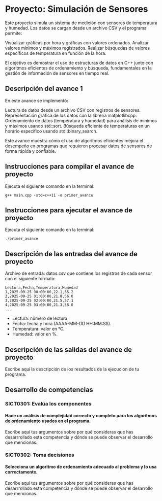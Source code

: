 # Proyecto: Simulación de Sensores
Este proyecto simula un sistema de medición con sensores de temperatura y humedad. Los datos se cargan desde un archivo CSV y el programa permite:

Visualizar gráficas por hora y gráficas con valores ordenados.
Analizar valores mínimos y máximos registrados.
Realizar búsquedas de valores específicos de temperatura en función de la hora.

El objetivo es demostrar el uso de estructuras de datos en C++ junto con algoritmos eficientes de ordenamiento y búsqueda, fundamentales en la gestión de información de sensores en tiempo real.

## Descripción del avance 1
En este avance se implementó:

Lectura de datos desde un archivo CSV con registros de sensores.
Representación gráfica de los datos con la librería matplotlibcpp.
Ordenamiento de datos (temperatura y humedad) para análisis de mínimos y máximos usando std::sort.
Búsqueda eficiente de temperaturas en un horario específico usando std::binary_search.

Este avance muestra cómo el uso de algoritmos eficientes mejora el desempeño en programas que requieren procesar datos de sensores de forma rápida y confiable.

## Instrucciones para compilar el avance de proyecto
Ejecuta el siguiente comando en la terminal:

`g++ main.cpp -std=c++11 -o primer_avance` 

## Instrucciones para ejecutar el avance de proyecto
Ejecuta el siguiente comando en la terminal:

`./primer_avance` 

## Descripción de las entradas del avance de proyecto
Archivo de entrada: datos.csv que contiene los registros de cada sensor con el siguiente formato:
```
Lectura,Fecha,Temperatura,Humedad  
1,2025-09-25 00:00:00,22.1,55.2  
2,2025-09-25 01:00:00,21.8,56.0  
3,2025-09-25 02:00:00,21.5,57.1  
4,2025-09-25 03:00:00,21.3,58.0  
...
```
- Lectura: número de lectura.  
- Fecha: fecha y hora (AAAA-MM-DD HH:MM:SS).  
- Temperatura: valor en °C.  
- Humedad: valor en %.  

## Descripción de las salidas del avance de proyecto
Escribe aquí la descripción de los resultados de la ejecución de tu programa.

## Desarrollo de competencias

### SICT0301: Evalúa los componentes
#### Hace un análisis de complejidad correcto y completo para los algoritmos de ordenamiento usados en el programa.
Escribe aquí tus argumentos sobre por qué consideras que has desarrrollado esta competencia y dónde se puede observar el desarrollo que mencionas.

### SICT0302: Toma decisiones
#### Selecciona un algoritmo de ordenamiento adecuado al problema y lo usa correctamente.
Escribe aquí tus argumentos sobre por qué consideras que has desarrrollado esta competencia y dónde se puede observar el desarrollo que mencionas.
